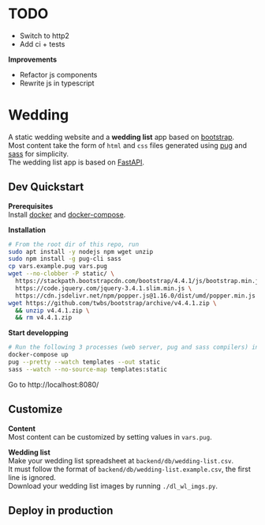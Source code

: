 # TODO
* Switch to http2
* Add ci + tests

**Improvements**  
* Refactor js components
* Rewrite js in typescript

# Wedding
A static wedding website and a **wedding list** app based on [bootstrap](https://getbootstrap.com/).  
Most content take the form of `html` and `css` files generated using [pug](https://pugjs.org) and [sass](https://sass-lang.com) for simplicity.  
The wedding list app is based on [FastAPI](https://fastapi.tiangolo.com/).

## Dev Quickstart
**Prerequisites**  
Install [docker](https://docs.docker.com/get-docker/) and [docker-compose](https://docs.docker.com/compose).  

**Installation**
```bash
# From the root dir of this repo, run
sudo apt install -y nodejs npm wget unzip
sudo npm install -g pug-cli sass
cp vars.example.pug vars.pug
wget --no-clobber -P static/ \
  https://stackpath.bootstrapcdn.com/bootstrap/4.4.1/js/bootstrap.min.js \
  https://code.jquery.com/jquery-3.4.1.slim.min.js \
  https://cdn.jsdelivr.net/npm/popper.js@1.16.0/dist/umd/popper.min.js
wget https://github.com/twbs/bootstrap/archive/v4.4.1.zip \
  && unzip v4.4.1.zip \
  && rm v4.4.1.zip
```

**Start developping**
```bash
# Run the following 3 processes (web server, pug and sass compilers) in different shells
docker-compose up
pug --pretty --watch templates --out static
sass --watch --no-source-map templates:static 
```
Go to http://localhost:8080/


## Customize
**Content**  
Most content can be customized by setting values in `vars.pug`.

**Wedding list**  
Make your wedding list spreadsheet at `backend/db/wedding-list.csv`.  
It must follow the format of `backend/db/wedding-list.example.csv`, the first line is ignored.  
Download your wedding list images by running `./dl_wl_imgs.py`.

## Deploy in production
